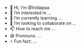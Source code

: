 - 👋 Hi, I’m @Inidapaa
- 👀 I’m interested in ...
- 🌱 I’m currently learning ...
- 💞️ I’m looking to collaborate on ...
- 📫 How to reach me ...
- 😄 Pronouns: ...
- ⚡ Fun fact: ...

<!---
Inidapaa/Inidapaa is a ✨ special ✨ repository because its `README.md` (this file) appears on your GitHub profile.
You can click the Preview link to take a look at your changes.
--->
